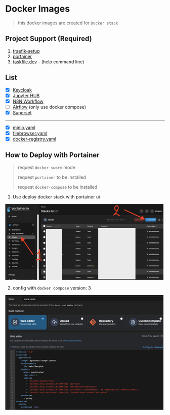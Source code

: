# Docker Images 

> this docker images are created for `Docker stack`

## Project Support (Required)

1. [traefik-setup](https://github.com/attapon-th/traefik-setup)  
2. [portainer](https://github.com/attapon-th/portainer)
3. [taskfile.dev](https://taskfile.dev/) - (help command line)

## List

- [x] [Keycloak](./keycloak/) 
- [x] [Jupyter HUB](./juptyerhub/) 
- [x] [N8N Workflow](./n8n/) 
- [ ] [Airflow](./airflow/) (only use docker compose)
- [x] [Superset](./superset/)

---

- [x] [minio.yaml](./minio-stack.yml)
- [x] [filebrowser.yaml](./filebrowser-stack.yml)
- [x] [docker-registry.yaml](./docker-registry.yml)

## How to Deploy with Portainer

> request `docker swarm` mode
>
> request `portainer` to be installed
>
> request `docker-compose` to be installed
>

1. Use deploy docker stack with portainer ui  

<img src="./imgs/add-starck.png" width="500px">  

2. config with `docker compose` version: 3


<img src="./imgs/example-stack.png" width="500px"> 


